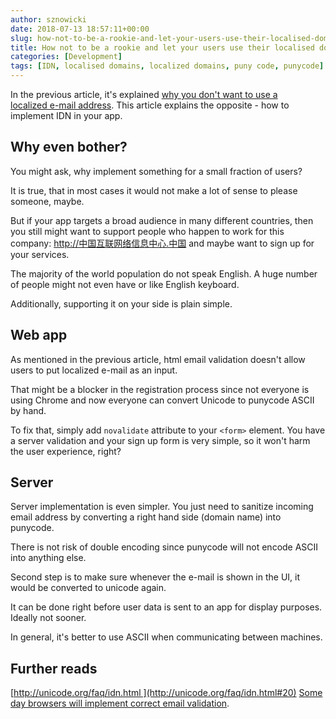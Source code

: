 ```yaml
---
author: sznowicki
date: 2018-07-13 18:57:11+00:00
slug: how-not-to-be-a-rookie-and-let-your-users-use-their-localised-domains
title: How not to be a rookie and let your users use their localised domains
categories: [Development]
tags: [IDN, localised domains, localized domains, puny code, punycode]
---
```


In the previous article, it's explained [why you don't want to use a localized e-mail address](https://nowicki.io/why-you-dont-want-e-mail-in-internationalised-domain/). This article explains the opposite - how to implement IDN in your app.

## Why even bother?

You might ask, why implement something for a small fraction of users?

It is true, that in most cases it would not make a lot of sense to please someone, maybe.

But if your app targets a broad audience in many different countries, then you still might want to support people who happen to work for this company: http://中国互联网络信息中心.中国 and maybe want to sign up for your services.

The majority of the world population do not speak English. A huge number of people might not even have or like English keyboard.

Additionally, supporting it on your side is plain simple.

## Web app

As mentioned in the previous article, html email validation doesn't allow users to put localized e-mail as an input.

That might be a blocker in the registration process since not everyone is using Chrome and now everyone can convert Unicode to punycode ASCII by hand.

To fix that, simply add `novalidate` attribute to your `<form>` element. You have a server validation and your sign up form is very simple, so it won't harm the user experience, right?

## Server

Server implementation is even simpler. You just need to sanitize incoming email address by converting a right hand side (domain name) into punycode.

There is not risk of double encoding since punycode will not encode ASCII into anything else.

Second step is to make sure whenever the e-mail is shown in the UI, it would be converted to unicode again.

It can be done right before user data is sent to an app for display purposes. Ideally not sooner.

In general, it's better to use ASCII when communicating between machines.

## Further reads

[http://unicode.org/faq/idn.html ](http://unicode.org/faq/idn.html#20)
[Some day browsers will implement correct email validation](https://github.com/w3c/html/pull/1163).
